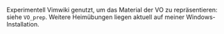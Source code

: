Experimentell Vimwiki genutzt, um das Material der VO zu repräsentieren: siehe `VO_prep`. Weitere Heimübungen liegen aktuell auf meiner Windows-Installation.
